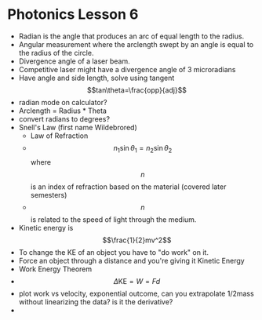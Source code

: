 # Photonics Lesson 6
- Radian is the angle that produces an arc of equal length to the radius.
- Angular measurement where the arclength swept by an angle is equal to the radius of the circle.
- Divergence angle of a laser beam.
- Competitive laser might have a divergence angle of 3 microradians
- Have angle and side length, solve using tangent $$tan\theta=\frac{opp}{adj}$$
- radian mode on calculator?
- Arclength = Radius * Theta
- convert radians to degrees?
- Snell's Law (first name Wildebrored)
  - Law of Refraction
  - $$n_{1}\sin\theta_{1}=n_{2}\sin\theta_{2}$$ where $$n$$ is an index of refraction based on the material (covered later semesters)
  - $$n$$ is related to the speed of light through the medium.
- Kinetic energy is $$\frac{1}{2}mv^2$$
- To change the KE of an object you have to "do work" on it.
- Force an object through a distance and you're giving it Kinetic Energy
- Work Energy Theorem
- $$\Delta\text{KE}=W=Fd$$
- plot work vs velocity, exponential outcome, can you extrapolate 1/2mass without linearizing the data? is it the derivative?
- 
